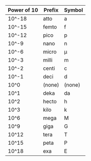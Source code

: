 | Power of 10  | Prefix  | Symbol |
|--------------|---------|--------|
| 10^-18       | atto    | a      |
| 10^-15       | femto   | f      |
| 10^-12       | pico    | p      |
| 10^-9        | nano    | n      |
| 10^-6        | micro   | µ      |
| 10^-3        | milli   | m      |
| 10^-2        | centi   | c      |
| 10^-1        | deci    | d      |
| 10^0         | (none)  | (none) |
| 10^1         | deka    | da     |
| 10^2         | hecto   | h      |
| 10^3         | kilo    | k      |
| 10^6         | mega    | M      |
| 10^9         | giga    | G      |
| 10^12        | tera    | T      |
| 10^15        | peta    | P      |
| 10^18        | exa     | E      |
